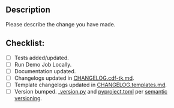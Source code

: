 <!-- markdownlint-disable MD022 MD041 MD042 MD026 MD032 MD013 -->
## Description
Please describe the change you have made.

## Checklist:
- [ ] Tests added/updated.
- [ ] Run Demo Job Locally.
- [ ] Documentation updated.
- [ ] Changelogs updated in [CHANGELOG.cdf-tk.md](https://github.com/cognitedata/cdf-project-templates/blob/main/CHANGELOG.cdf-tk.md).
- [ ] Template changelogs updated in [CHANGELOG.templates.md](https://github.com/cognitedata/cdf-project-templates/blob/main/CHANGELOG.templates.md).
- [ ] Version bumped. [_version.py](https://github.com/cognitedata/cdf-project-templates/blob/main/cognite/cognite_toolkit/_version.py) and
  [pyproject.toml](https://github.com/cognitedata/cdf-project-templates/blob/main/pyproject.toml) per [semantic versioning](https://semver.org/).
